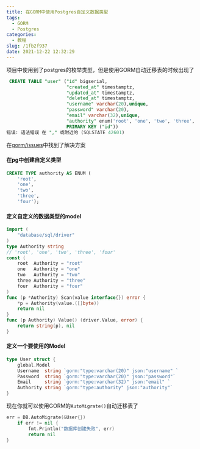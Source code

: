 ```yaml
---
title: 在GORM中使用Postgres自定义数据类型
tags:
  - GORM
  - Postgres
categories:
  - 教程
slug: /1fb2f937
date: 2021-12-22 12:32:29
---
```


项目中使用到了postgres的枚举类型，但是使用GORM自动迁移表的时候出现了

```sql
 CREATE TABLE "user" ("id" bigserial,
                      "created_at" timestamptz,
                      "updated_at" timestamptz,
                      "deleted_at" timestamptz,
                      "username" varchar(20),unique,
                      "password" varchar(20),
                      "email" varchar(32),unique,
                      "authority" enum('root', 'one', 'two', 'three', 'four'),default:'one',
                      PRIMARY KEY ("id"))
错误: 语法错误 在 "," 或附近的 (SQLSTATE 42601)
```

在[gorm/issues](https://github.com/go-gorm/gorm/issues/1978#issuecomment-476673540)中找到了解决方案

<!--more-->

#### 在pg中创建自定义类型

```sql
CREATE TYPE authority AS ENUM (
    'root',
    'one',
    'two',
    'three',
    'four');
```

#### 定义自定义的数据类型的model

```go
import (
	"database/sql/driver"
)
type Authority string
// 'root', 'one', 'two', 'three', 'four'
const (
	root  Authority = "root"
	one   Authority = "one"
	two   Authority = "two"
	three Authority = "three"
	four  Authority = "four"
)
func (p *Authority) Scan(value interface{}) error {
	*p = Authority(value.([]byte))
	return nil
}
func (p Authority) Value() (driver.Value, error) {
	return string(p), nil
}
```

#### 定义一个要使用的Model

```go
type User struct {
	global.Model
	Username  string `gorm:"type:varchar(20)" json:"username" `
	Password  string `gorm:"type:varchar(20)" json:"password"`
	Email     string `gorm:"type:varchar(32)" json:"email" `
	Authority string `gorm:"type:authority" json:"authority"`
}
```

现在你就可以使用GORM的`AutoMigrate()`自动迁移表了

```go
err = DB.AutoMigrate(&User{})
	if err != nil {
		fmt.Println("数据库创建失败", err)
		return nil
}
```


